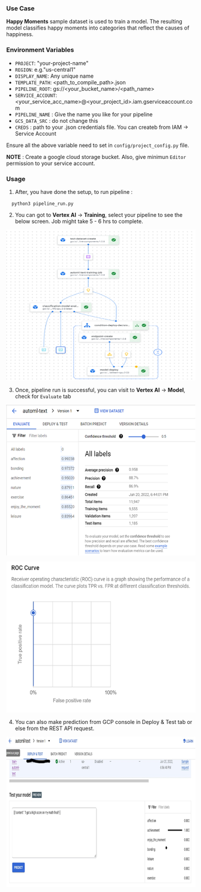 
### Use Case
**Happy Moments** sample dataset is used to train a model. The resulting model classifies happy moments into categories that reflect the causes of happiness.

### Environment Variables
  - `PROJECT`: "your-project-name"
  - `REGION`: e.g."us-central1"
  - `DISPLAY_NAME`: Any unique name 
  - `TEMPLATE_PATH`: <path_to_compile_path>.json
  - `PIPELINE_ROOT`: gs://<your_bucket_name>/<path_name>
  - `SERVICE_ACCOUNT`: <your_service_acc_name>@<your_project_id>.iam.gserviceaccount.com
  - `PIPELINE_NAME` : Give the name you like for your pipeline
  - `GCS_DATA_SRC` : do not change this
  - `CREDS` : path to your .json credentials file. You can createb from IAM -> Service Account

Ensure all the above variable need to set in `config/project_config.py` file. 

**NOTE**
: Create a google cloud storage bucket. Also, give minimun `Editor` permission to your service account.

###  Usage

1. After, you have done the setup, to run pipeline : 
  ```
    python3 pipeline_run.py
  ```
  2. You can got to **Vertex AI** -> **Training**, select your pipeline to see the below screen. Job might take 5 - 6 hrs to complete.

<img
  src="https://github.com/mlops-research-best-practices/gcp_vertex_training_options/blob/feature-automl-text/automl/automl_text/artifacts/images/pipe.PNG"
  alt="Vertex Pipeline Image"
  title="Vertex Pipeline"
  width="600"
  height="400"
/>

  3.  Once, pipeline run is successful, you can visit to **Vertex AI** -> **Model**, check for `Evaluate` tab

<img
  src="https://github.com/mlops-research-best-practices/gcp_vertex_training_options/blob/feature-automl-text/automl/automl_text/artifacts/images/eval.PNG"
  alt="Model Evaluation Image"
  title="Model Evaluation"
  width="600"
  height="400"
/>

<img
  src="https://github.com/mlops-research-best-practices/gcp_vertex_training_options/blob/feature-automl-text/automl/automl_text/artifacts/images/roc.PNG"
  alt="ROC-AUC Image"
  title="ROC AUC Metrics"
  width="600"
  height="400"
/>


  4. You can also make prediction from GCP console in Deploy & Test tab or else from the REST API request.
  
<img
  src="https://github.com/mlops-research-best-practices/gcp_vertex_training_options/blob/feature-automl-text/automl/automl_text/artifacts/images/pred.PNG"
  alt="Model Prediction Image"
  title="Model Predictions"
  width="600"
  height="400"
/>


